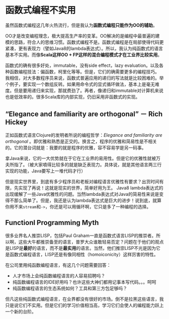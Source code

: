 
# 函数式编程不实用
虽然函数式编程这几年火热流行，但是我认为**函数式编程只能作为OO的辅助**。

OO才是改变编程理念，极大提高生产率的变革。OO解决的是编程中最普遍的建模的思路，符合人的思维习惯。函数式编程不是。函数式编程是在局部使得代码更紧凑，更有表现力（譬如Java8的lambda表达式）。所以，我认为纯函数式的语言基本不实用。而像**Scala这样OO + FP这样的混合编程模式才在工业界比较实用**。

函数式的确有很多好处，immutable，没有side effect，lazy evaluation。以及各种函数编程技法：偏函数，柯里化等等。但是，它们的确需要更多的编程技巧。
我相信，对大多数程序员来说，函数式普遍应用的递归的写法就是比较困难的。举个例子，要实现一个数组反转。如果用命令式的显式循环做法，基本上是毫无难度。但是要用递归来实现，那就费劲了。再者，像递归和immutable对计算机来说也是低效率的。很多Scala库的内部实现，仍旧采用非函数式的实现。

## “Elegance and familiarity are orthogonal” － Rich Hickey
正如函数式语言Clojure的发明者所说的编程哲学：*Elegance and familiarity are orthogonal* 。即优雅和熟悉是正交的。换言之，程序的优雅和简易性是不相关的。它的潜台词就是：我要的就是程序的优雅，容不容易学是另一码事。

拿Java来说，它的一大优势就在于它在工业界的易用性。但是它的优雅性就被万夫所指了。（被大家噴得比较多的就是缺乏表现力。具体说，就是其他语言两三行实现的功能，Java要写上一堆代码才行）

但是现实世界里，到底有多少程序员和老板对编程语言优雅性有要求？出货时间有限，先实现了再说！这就是现实的世界，简单好用为王。
Java8 lambda表达式的出现缓解了一些Java优雅性的问题。当然lambda表达式对Java的简易性来说是变得不那么简单了。但是，我还是认为lambda表达式是巨大的进步！说到底，就算你用不来`stream`和`->`，你还是可以用循环啊，它只是多了一种编程的选择。

## Functionl Programming Myth
很多业界名人推崇LISP，包括Paul Graham一直是函数式语言LISP的推崇者。所以啊，这些大牛都推崇备至的语言，普罗大众谁敢轻易否定？问题在于他们的观点是LISP是**最好**的语言，而不是**最实用**的语言。当然，他们推崇LISP不光是因为它是函数式编程语言，LISP还是有像同相性（homoiconicity）这样厉害的特性。

在公司里用纯函数编程语言，有这几个问题需要回答：
 - 人才市场上会纯函数编程语言的人容易招聘吗？
 - 纯函数编程语言的IDE好用吗？也许这些大神们都用记事本写代码。。。呵呵
 - 纯函数编程语言的生态系统如何？工具和第三方包足够吗？

但凡这些纯函数式编程语言，在业界都没有很好的市场。倒不是拉黑这些语言，我只是说它们不实用。但是它们的学习价值相当高，学习它们会使人的编程能力跃上一个新的台阶。

